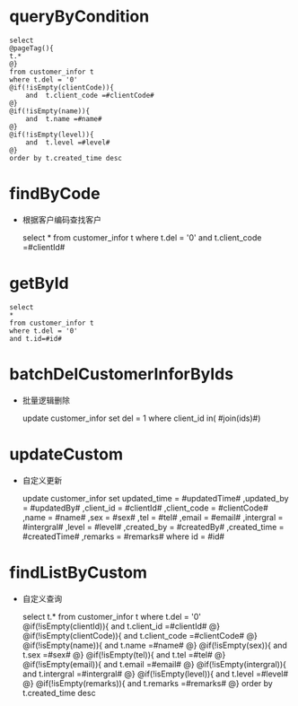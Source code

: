 queryByCondition
===


    select 
    @pageTag(){
    t.*
    @}
    from customer_infor t
    where t.del = '0'  
    @if(!isEmpty(clientCode)){
        and  t.client_code =#clientCode#
    @}
    @if(!isEmpty(name)){
        and  t.name =#name#
    @}
    @if(!isEmpty(level)){
        and  t.level =#level#
    @}
    order by t.created_time desc
    
findByCode
===

* 根据客户编码查找客户


    select
    *
    from customer_infor t
    where t.del = '0'
    and t.client_code =#clientId#
    
getById
===

    select
    *
    from customer_infor t
    where t.del = '0'
    and t.id=#id#



batchDelCustomerInforByIds
===

* 批量逻辑删除

    update customer_infor set del = 1 where client_id  in( #join(ids)#)
    


updateCustom
===

* 自定义更新

    update customer_infor 
    set 
        updated_time = #updatedTime#
        ,updated_by = #updatedBy#
                ,client_id = #clientId#
                ,client_code = #clientCode#
                ,name = #name#
                ,sex = #sex#
                ,tel = #tel#
                ,email = #email#
                ,intergral = #intergral#
                ,level = #level#
                ,created_by = #createdBy#
                ,created_time = #createdTime#
                ,remarks = #remarks#
    where id  = #id#
    
    
    
findListByCustom
===

* 自定义查询


    select 
    t.*
    from customer_infor t
    where t.del = '0'  
    @if(!isEmpty(clientId)){
        and  t.client_id =#clientId#
    @}
    @if(!isEmpty(clientCode)){
        and  t.client_code =#clientCode#
    @}
    @if(!isEmpty(name)){
        and  t.name =#name#
    @}
    @if(!isEmpty(sex)){
        and  t.sex =#sex#
    @}
    @if(!isEmpty(tel)){
        and  t.tel =#tel#
    @}
    @if(!isEmpty(email)){
        and  t.email =#email#
    @}
    @if(!isEmpty(intergral)){
        and  t.intergral =#intergral#
    @}
    @if(!isEmpty(level)){
        and  t.level =#level#
    @}
    @if(!isEmpty(remarks)){
        and  t.remarks =#remarks#
    @}
    order by t.created_time desc